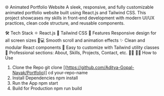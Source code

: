 🌐 Animated Portfolio Website
A sleek, responsive, and fully customizable animated portfolio website built using React.js and Tailwind CSS.
This project showcases my skills in front-end development with modern UI/UX practices, clean code structure, and reusable components.

🛠️ Tech Stack
⚛️ React.js
🎨 Tailwind CSS
📁 Features
Responsive design for all screen sizes 📱💻
Smooth scroll and animation effects ✨
Clean and modular React components 🧩
Easy to customize with Tailwind utility classes 🎯
Professional sections: About, Skills, Projects, Contact, etc. 👨‍💻
🧑‍💻 How to Use
1. Clone the Repo
git clone [(https://github.com/Aditya-Gopal-Nayak/Portfolio)]
cd your-repo-name
2. Install Dependencies
npm install
3. Run the App
npm start
4. Build for Production
npm run build
